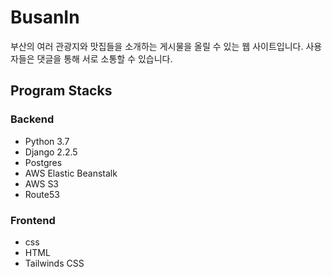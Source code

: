 # BusanIn

부산의 여러 관광지와 맛집들을 소개하는 게시물을 올릴 수 있는 웹 사이트입니다. 사용자들은 댓글을 통해 서로 소통할 수 있습니다.

## Program Stacks

### Backend

- Python 3.7
- Django 2.2.5
- Postgres
- AWS Elastic Beanstalk
- AWS S3
- Route53

### Frontend

- css
- HTML
- Tailwinds CSS
